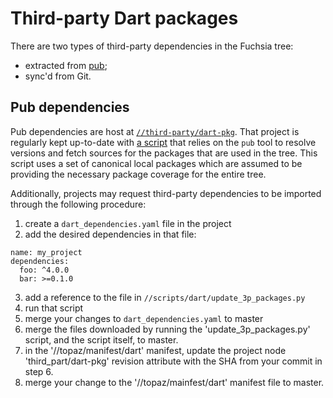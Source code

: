 # Third-party Dart packages


There are two types of third-party dependencies in the Fuchsia tree:
- extracted from [pub][pub];
- sync'd from Git.

## Pub dependencies

Pub dependencies are host at [`//third-party/dart-pkg`][dart-3p]. That project
is regularly kept up-to-date with [a script][dart-3p-script] that relies on the
`pub` tool to resolve versions and fetch sources for the packages that are used
in the tree.
This script uses a set of canonical local packages which are assumed to be
providing the necessary package coverage for the entire tree.

Additionally, projects may request third-party dependencies to be imported
through the following procedure:
1. create a `dart_dependencies.yaml` file in the project
2. add the desired dependencies in that file:
```
name: my_project
dependencies:
  foo: ^4.0.0
  bar: >=0.1.0
```
3. add a reference to the file in `//scripts/dart/update_3p_packages.py`
4. run that script
5. merge your changes to `dart_dependencies.yaml` to master 
6. merge the files downloaded by running the 'update_3p_packages.py' script, and the script itself, to master.
7. in the '//topaz/manifest/dart' manifest, update the project node 'third_part/dart-pkg' revision attribute with the SHA from your commit in step 6.
8. merge your change to the '//topaz/mainfest/dart' manifest file to master. 


[pub]: https://pub.dartlang.org/ "Pub"
[dart-3p]: https://fuchsia.googlesource.com/third_party/dart-pkg/+/master "Third-party dependencies"
[dart-3p-script]: https://fuchsia.googlesource.com/scripts/+/master/dart/update_3p_packages.py "Dependencies script"
